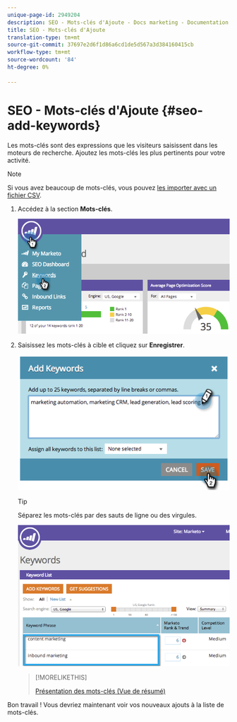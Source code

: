 ```yaml
---
unique-page-id: 2949204
description: SEO - Mots-clés d'Ajoute - Docs marketing - Documentation du produit
title: SEO - Mots-clés d'Ajoute
translation-type: tm+mt
source-git-commit: 37697e2d6f1d86a6cd1de5d567a3d384160415cb
workflow-type: tm+mt
source-wordcount: '84'
ht-degree: 0%

---
```



# SEO - Mots-clés d&#39;Ajoute {#seo-add-keywords}

Les mots-clés sont des expressions que les visiteurs saisissent dans les moteurs de recherche. Ajoutez les mots-clés les plus pertinents pour votre activité.

>[!NOTE]
>
>Si vous avez beaucoup de mots-clés, vous pouvez [les importer avec un fichier CSV](/help/marketo/product-docs/additional-apps/seo/keywords/seo-importing-keywords-with-a-csv.md).

1. Accédez à la section **Mots-clés**.

   ![](assets/image2014-9-18-11-3a28-3a39.png)

1. Saisissez les mots-clés à cible et cliquez sur **Enregistrer**.

   ![](assets/image2014-9-18-11-3a28-3a51.png)

   >[!TIP]
   >
   >Séparez les mots-clés par des sauts de ligne ou des virgules.

   ![](assets/image2014-9-18-11-3a29-3a12.png)

   >[!MORELIKETHIS]
   >
   >[Présentation des mots-clés (Vue de résumé)](/help/marketo/product-docs/additional-apps/seo/keywords/seo-understanding-keywords.md)

Bon travail ! Vous devriez maintenant voir vos nouveaux ajouts à la liste de mots-clés.
